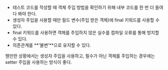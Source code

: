 - 테스트 코드를 작성할 때 객체 주입 방법을 확인하기 위해 내부 코드를 한 번 더 들여다 봐야 한다.
- 생성자 주입을 사용할 때만 필드 변수(주입 받은 객체)에 final 키워드를 사용할 수 있다.
- final 키워드를 사용하면 객체를 주입하지 않은 실수를 컴파일 오류를 통해 방지할 수 있다.
- 의존관계를 **'불변'**으로 유지할 수 있다.

웬만한 상황에서는 생성자 주입을 사용하고, 필수가 아닌 객체를 주입하는 경우에는 setter 주입을 사용하는 방식이 좋다.
